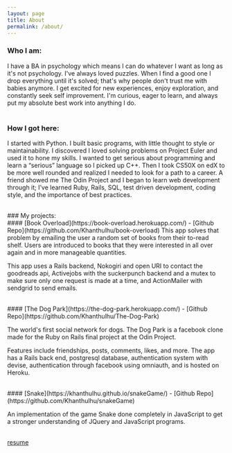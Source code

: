 ```yaml
---
layout: page
title: About
permalink: /about/
---
```


### Who I am:
I have a BA in psychology which means I can do whatever I want as long as it's not psychology. I've always loved puzzles. When I find a good one I drop everything until it's solved; that's why people don't trust me with babies anymore. I get excited for new experiences, enjoy exploration, and constantly seek self improvement. I'm curious, eager to learn, and always put my absolute best work into anything I do.
<br>
<br>
### How I got here:

I started with Python. I built basic programs, with little thought to style or maintainability. I discovered I loved solving problems on Project Euler and used it to hone my skills. I wanted to get serious about programming and learn a “serious” language so I picked up C++. Then I took CS50X on edX to be more well rounded and realized I needed to look for a path to a career. A friend showed me The Odin Project and I began to learn web development through it; I’ve learned Ruby, Rails, SQL, test driven development, coding style, and the importance of best practices.

<br>
### My projects:

<br>
#### [Book Overload](https://book-overload.herokuapp.com/) - [Github Repo](https://github.com/Khanthulhu/book-overload)
This app solves that problem by emailing the user a random set of books from their to-read shelf. Users are introduced to books that they were interested in all over again and in more manageable quantities.

This app uses a Rails backend, Nokogiri and open URI to contact the goodreads api, Activejobs with the suckerpunch backend and a mutex to make sure only one request is made at a time, and ActionMailer with sendgrid to send emails.

<br>
#### [The Dog Park](https://the-dog-park.herokuapp.com/) - [Github Repo](https://github.com/Khanthulhu/The-Dog-Park)

The world's first social network for dogs. The Dog Park is a facebook clone made for the Ruby on Rails final project at the Odin Project.

Features include friendships, posts, comments, likes, and more. The app has a Rails back end, postgresql database, authentication system with devise, authentication through facebook using omniauth, and is hosted on Heroku.

<br>
#### [Snake](https://khanthulhu.github.io/snakeGame/) - [Github Repo](https://github.com/Khanthulhu/snakeGame)

An implementation of the game Snake done completely in JavaScript to get a stronger understanding of JQuery and JavaScript programs.

<br>
<a type= "button" href="/assets/resume.pdf" id="resume-link">resume</a>